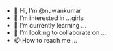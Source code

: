 - 👋 Hi, I’m @nuwankumar
- 👀 I’m interested in ...girls
- 🌱 I’m currently learning ...
- 💞️ I’m looking to collaborate on ...
- 📫 How to reach me ...

<!---
nuwankumar/nuwankumar is a ✨ special ✨ repository because its `README.md` (this file) appears on your GitHub profile.
You can click the Preview link to take a look at your changes.
---

